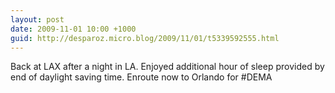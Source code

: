 ```yaml
---
layout: post
date: 2009-11-01 10:00 +1000
guid: http://desparoz.micro.blog/2009/11/01/t5339592555.html
---
```

Back at LAX after a night in LA. Enjoyed additional hour of sleep provided by end of daylight saving time. Enroute now to Orlando for #DEMA

